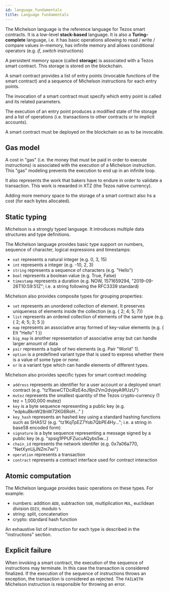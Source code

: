```yaml
---
id: language_fundamentals
title: Language fundamentals
---
```


The Michelson language is the reference language for Tezos smart contracts. It is a low-level **stack-based** language. It is also a **Turing-complete** language, i.e. it has basic operations allowing to read / write / compare values in-memory, has infinite memory and allows conditional operators (e.g. _if_, _switch_ instructions)

A persistent memory space (called **storage**) is associated with a Tezos smart contract. This storage is stored on the blockchain.

A smart contract provides a list of entry points (invocable functions of the smart contract) and a sequence of Michelson instructions for each entry points.

The invocation of a smart contract must specify which entry point is called and its related parameters.

The execution of an entry point produces a modified state of the storage and a list of operations (i.e. transactions to other contracts or to implicit accounts).

A smart contract must be deployed on the blockchain so as to be invocable.

## Gas model
A cost in "gas" (i.e. the money that must be paid in order to execute instructions) is associated with the execution of a Michelson instruction. This "gas" modeling prevents the execution to end up in an infinite loop. 

It also represents the work that bakers have to endure in order to validate a transaction. This work is rewarded in XTZ (the Tezos native currency).

Adding more memory space to the storage of a smart contract also hs a cost (for each bytes allocated).

## Static typing

Michelson is a strongly typed language. It introduces multiple data structures and type definitions.

The Michelson language provides basic type support on numbers, sequence of character, logical expressions and timestamps:
- `nat` represents a natural integer (e.g. 0, 3, 15)
- `int` represents a integer (e.g. -10, 2, 3)
- `string` represents a sequence of characters (e.g. "Hello")
- `bool` represents a boolean value (e.g. True, False)
- `timestamp` represents a duration (e.g. NOW, 1571659294, "2019-09-26T10:59:51Z"; i.e. a string following the RFC3339 standard)

Michelson also provides composite types for grouping properties:
- `set` represents an unordered collection of element. It preserves uniqueness of elements inside the collection (e.g. { 2; 4; 5; 7})
- `list` represents an ordered collection of elements of the same type (e.g. { 2; 4; 5; 3; 5 })
- `map` represents an associative array formed of key-value elements (e.g. { Elt "Hello" 1 }) 
- `big_map` is another representation of associative array but can handle larger amount of data
- `pair` represents a tuple of two elements (e.g. Pair "World" 1).
- `option` is a predefined variant type that is used to express whether there is a value of some type or _none_.
- `or` is a variant type which can handle elements of different types.

Michelson also provides specific types for smart contract modeling:
- `address` represents an identifier for a user account or a deployed smart contract (e.g. "tz1faswCTDciRzE4oJ9jn2Vm2dvjeyA9fUzU")
- `mutez` represents the smallest quantity of the Tezos crypto-currency (1 tez = 1,000,000 mutez)
- `key` is a byte sequence representing a public key (e.g. "edpkuBknW28nW72KG6RoH..." )
- `key_hash` represents an hashed key using a standard hashing functions such as SHA512 (e.g. "tz1KqTpEZ7Yob7QbPE4Hy..."; i.e. a string in base58 encoded form)
- `signature` is a byte sequence representing a message signed by a public key (e.g. "spsig1PPUFZucuAQybs5w...)
- `chain_id` represents the network identifer (e.g. 0x7a06a770, "NetXynUjJNZm7wi")
- `operation` represents a transaction
- `contract` represents a contract interface used for contract interaction

## Atomic computation

The Michelson language provides basic operations on these types. For example:  
- numbers: addition `ADD`, subtraction `SUB`, multiplication `MUL`, euclidean division `EDIV`, modulo `%`
- string: split, concatenation
- crypto: standard hash function

An exhaustive list of instruction for each type is described in the "instructions" section.

## Explicit failure

When invoking a smart contract, the execution of the sequence of instructions may terminate. In this case the transaction is considered finalized. If the execution of the sequence of instructions throws an exception, the transaction is considered as rejected. The `FAILWITH` Michelson instruction is responsible for throwing an error. 
